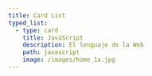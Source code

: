 ```yaml
---
title: Card List
typed_list:
  - type: card
    title: JavaScript
    description: El lenguaje de la Web
    path: javascript
    image: /images/home_1x.jpg
---
```

